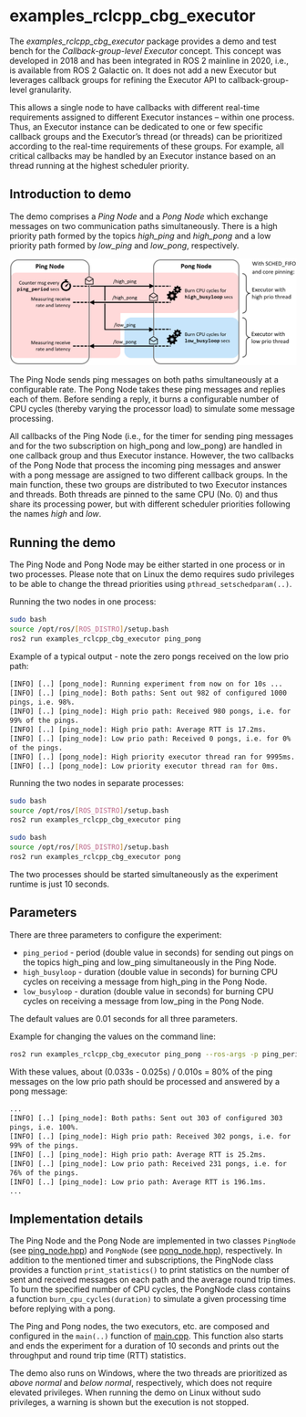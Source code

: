 # examples_rclcpp_cbg_executor

The *examples_rclcpp_cbg_executor* package provides a demo and test bench for the *Callback-group-level Executor* concept. This concept was developed in 2018 and has been integrated in ROS 2 mainline in 2020, i.e., is available from ROS 2 Galactic on. It does not add a new Executor but leverages callback groups for refining the Executor API to callback-group-level granularity.

This allows a single node to have callbacks with different real-time requirements assigned to different Executor instances – within one process. Thus, an Executor instance can be dedicated to one or few specific callback groups and the Executor’s thread (or threads) can be prioritized according to the real-time requirements of these groups. For example, all critical callbacks may be handled by an Executor instance based on an thread running at the highest scheduler priority.

## Introduction to demo

The demo comprises a *Ping Node* and a *Pong Node* which exchange messages on two communication paths simultaneously. There is a high priority path formed by the topics *high_ping* and *high_pong* and a low priority path formed by *low_ping* and *low_pong*, respectively.

![](doc/ping_pong_diagram.png)

The Ping Node sends ping messages on both paths simultaneously at a configurable rate. The Pong Node takes these ping messages and replies each of them. Before sending a reply, it burns a configurable number of CPU cycles (thereby varying the processor load) to simulate some message processing.

All callbacks of the Ping Node (i.e., for the timer for sending ping messages and for the two subscription on high_pong and low_pong) are handled in one callback group and thus Executor instance. However, the two callbacks of the Pong Node that process the incoming ping messages and answer with a pong message are assigned to two different callback groups. In the main function, these two groups are distributed to two Executor instances and threads. Both threads are pinned to the same CPU (No. 0) and thus share its processing power, but with different scheduler priorities following the names *high* and *low*.

## Running the demo

The Ping Node and Pong Node may be either started in one process or in two processes. Please note that on Linux the demo requires sudo privileges to be able to change the thread priorities using `pthread_setschedparam(..)`.

Running the two nodes in one process:

```bash
sudo bash
source /opt/ros/[ROS_DISTRO]/setup.bash
ros2 run examples_rclcpp_cbg_executor ping_pong
```

Example of a typical output - note the zero pongs received on the low prio path:

```
[INFO] [..] [pong_node]: Running experiment from now on for 10s ...
[INFO] [..] [ping_node]: Both paths: Sent out 982 of configured 1000 pings, i.e. 98%.
[INFO] [..] [ping_node]: High prio path: Received 980 pongs, i.e. for 99% of the pings.
[INFO] [..] [ping_node]: High prio path: Average RTT is 17.2ms.
[INFO] [..] [ping_node]: Low prio path: Received 0 pongs, i.e. for 0% of the pings.
[INFO] [..] [pong_node]: High priority executor thread ran for 9995ms.
[INFO] [..] [pong_node]: Low priority executor thread ran for 0ms.
```

Running the two nodes in separate processes:

```bash
sudo bash
source /opt/ros/[ROS_DISTRO]/setup.bash
ros2 run examples_rclcpp_cbg_executor ping
```

```bash
sudo bash
source /opt/ros/[ROS_DISTRO]/setup.bash
ros2 run examples_rclcpp_cbg_executor pong
```

The two processes should be started simultaneously as the experiment runtime is just 10 seconds.

## Parameters

There are three parameters to configure the experiment:

* `ping_period` - period (double value in seconds) for sending out pings on the topics high_ping and low_ping simultaneously in the Ping Node.
* `high_busyloop` - duration (double value in seconds) for burning CPU cycles on receiving a message from high_ping in the Pong Node.
* `low_busyloop` - duration (double value in seconds) for burning CPU cycles on receiving a message from low_ping in the Pong Node.

The default values are 0.01 seconds for all three parameters.

Example for changing the values on the command line:

```bash
ros2 run examples_rclcpp_cbg_executor ping_pong --ros-args -p ping_period:=0.033 -p high_busyloop:=0.025
```

With these values, about (0.033s - 0.025s) / 0.010s = 80% of the ping messages on the low prio path should be processed and answered by a pong message:

```
...
[INFO] [..] [ping_node]: Both paths: Sent out 303 of configured 303 pings, i.e. 100%.
[INFO] [..] [ping_node]: High prio path: Received 302 pongs, i.e. for 99% of the pings.
[INFO] [..] [ping_node]: High prio path: Average RTT is 25.2ms.
[INFO] [..] [ping_node]: Low prio path: Received 231 pongs, i.e. for 76% of the pings.
[INFO] [..] [ping_node]: Low prio path: Average RTT is 196.1ms.
...
```

## Implementation details

The Ping Node and the Pong Node are implemented in two classes `PingNode` (see [ping_node.hpp](include/examples_rclcpp_cbg_executor/ping_node.hpp)) and `PongNode` (see [pong_node.hpp](include/examples_rclcpp_cbg_executor/pong_node.hpp)), respectively. In addition to the mentioned timer and subscriptions, the PingNode class provides a function `print_statistics()` to print statistics on the number of sent and received messages on each path and the average round trip times. To burn the specified number of CPU cycles, the PongNode class contains a function `burn_cpu_cycles(duration)` to simulate a given processing time before replying with a pong.

The Ping and Pong nodes, the two executors, etc. are composed and configured in the `main(..)` function of [main.cpp](src/main.cpp). This function also starts and ends the experiment for a duration of 10 seconds and prints out the throughput and round trip time (RTT) statistics.

The demo also runs on Windows, where the two threads are prioritized as *above normal* and *below normal*, respectively, which does not require elevated privileges. When running the demo on Linux without sudo privileges, a warning is shown but the execution is not stopped.
